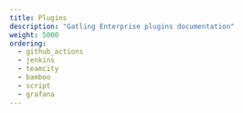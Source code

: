 ```yaml
---
title: Plugins
description: "Gatling Enterprise plugins documentation"
weight: 5000
ordering:
  - github_actions
  - jenkins
  - teamcity
  - bamboo
  - script
  - grafana
---
```

